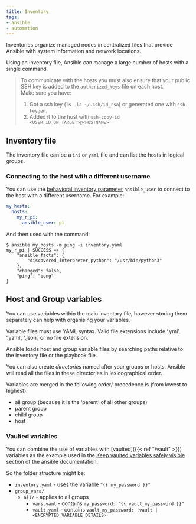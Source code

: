 ```yaml
---
title: Inventory
tags:
- ansible
- automation
---
```


Inventories organize managed nodes in centralized files that provide Ansible with system information and network locations. 
<!--more-->
Using an inventory file, Ansible can manage a large number of hosts with a single command.

> To communicate with the hosts you must also ensure that your public SSH key is added to the `authorized_keys` file on each host.  
> Make sure you have:
> 1. Got a ssh key (`ls -la ~/.ssh/id_rsa`) or generated one with `ssh-keygen`.
> 2. Added it to the host with `ssh-copy-id <USER_ID_ON_TARGET>@<HOSTNAME>`

## Inventory file

The inventory file can be a `ini` or `yaml` file and can list the hosts in logical groups. 

### Connecting to the host with a different username

You can use the [behavioral inventory parameter](https://docs.ansible.com/ansible/latest/inventory_guide/intro_inventory.html#connecting-to-hosts-behavioral-inventory-parameters) 
`ansible_user` to connect to the host with a different username. 
For example:
```yaml
my_hosts:
  hosts:
    my_r_pi:
      ansible_user: pi
```
And then used with the command:
```shell
$ ansible my_hosts -m ping -i inventory.yaml
my_r_pi | SUCCESS => {
    "ansible_facts": {
        "discovered_interpreter_python": "/usr/bin/python3"
    },
    "changed": false,
    "ping": "pong"
}
```

## Host and Group variables

You can use variables within the main inventory file, however storing them separately can help with organising your variables.

Variable files must use YAML syntax. Valid file extensions include ‘.yml’, ‘.yaml’, ‘.json’, or no file extension.

Ansible loads host and group variable files by searching paths relative to the inventory file or the playbook file.

You can also create _directories_ named after your groups or hosts. Ansible will read all the files in these directories in lexicographical order.

Variables are merged in the following order/ precedence is (from lowest to highest):

* all group (because it is the ‘parent’ of all other groups)
* parent group
* child group
* host

### Vaulted variables

You can combine the use of variables with [vaulted]({{< ref "/vault" >}}) variables as the example used in the 
[Keep vaulted variables safely visible](https://docs.ansible.com/ansible/latest/tips_tricks/ansible_tips_tricks.html#keep-vaulted-variables-safely-visible)
section of the ansible documentation.

So the folder structure might be:

* `inventory.yaml` - uses the variable `"{{ my_password }}"` 
* `group_vars/`
  * `all/` - applies to all groups
    * `vars.yaml` - contains `my_password: "{{ vault_my_password }}"`
    * `vault.yaml` - contains `vault_my_password: !vault | <ENCRYPTED_VARIABLE_DETAILS>`


